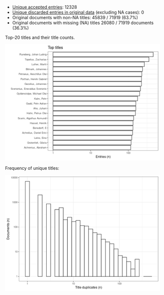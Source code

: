 -   [Unique accepted entries](output.tables/author_name_accepted.csv):
    12328
-   [Unique discarded entries in original    data](output.tables/author_name_discarded.csv) (excluding NA cases):
    0
-   Original documents with non-NA titles: 45839 / 71919 (63.7%)
-   Original documents with missing (NA) titles 26080 / 71919 documents
    (36.3%)

Top-20 titles and their title counts.

![plot of chunk summarytitle](figure/rmd_author_name_summarytitle-1.png)

Frequency of unique titles:

![plot of chunk uniquetitles](figure/rmd_author_name_uniquetitles-1.png)
